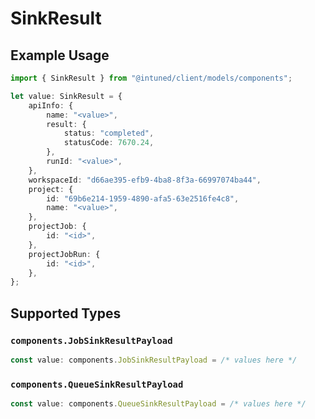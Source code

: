 # SinkResult

## Example Usage

```typescript
import { SinkResult } from "@intuned/client/models/components";

let value: SinkResult = {
    apiInfo: {
        name: "<value>",
        result: {
            status: "completed",
            statusCode: 7670.24,
        },
        runId: "<value>",
    },
    workspaceId: "d66ae395-efb9-4ba8-8f3a-66997074ba44",
    project: {
        id: "69b6e214-1959-4890-afa5-63e2516fe4c8",
        name: "<value>",
    },
    projectJob: {
        id: "<id>",
    },
    projectJobRun: {
        id: "<id>",
    },
};
```

## Supported Types

### `components.JobSinkResultPayload`

```typescript
const value: components.JobSinkResultPayload = /* values here */
```

### `components.QueueSinkResultPayload`

```typescript
const value: components.QueueSinkResultPayload = /* values here */
```

